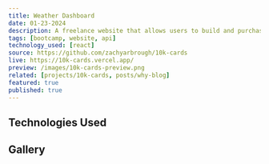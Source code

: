 ```yaml
---
title: Weather Dashboard
date: 01-23-2024
description: A freelance website that allows users to build and purchase virtual business cards.
tags: [bootcamp, website, api]
technology_used: [react]
source: https://github.com/zachyarbrough/10k-cards
live: https://10k-cards.vercel.app/
preview: /images/10k-cards-preview.png
related: [projects/10k-cards, posts/why-blog]
featured: true  
published: true
---
```


## Technologies Used

## Gallery
